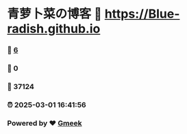 # 青萝卜菜の博客 :link: https://Blue-radish.github.io 
### :page_facing_up: [6](https://Blue-radish.github.io/tag.html) 
### :speech_balloon: 0 
### :hibiscus: 37124 
### :alarm_clock: 2025-03-01 16:41:56 
### Powered by :heart: [Gmeek](https://github.com/Meekdai/Gmeek)

